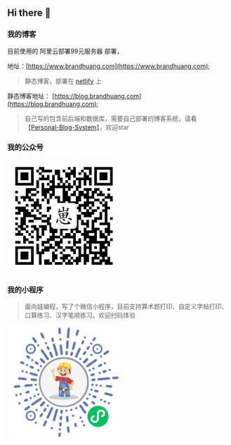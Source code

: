 ## Hi there 👋

### 我的博客
目前使用的 阿里云部署99元服务器 部署， 

地址：[https://www.brandhuang.com](https://www.brandhuang.com);

> 静态博客，部署在 [netlify](https://www.netlify.com/) 上

静态博客地址： [https://blog.brandhuang.com](https://blog.brandhuang.com);

> 自己写的包含前后端和数据库，需要自己部署的博客系统，请看【[Personal-Blog-System](https://github.com/CQBoyBrand/Personal-Blog-System)】，欢迎star



### 我的公众号
![公众号](./brandQRcode.jpg)

### 我的小程序
> 面向娃编程，写了个微信小程序，目前支持算术题打印、自定义字帖打印、口算练习、汉字笔顺练习。欢迎扫码体验

![工具人助手](./qrcode.jpg)


<!--
**CQBoyBrand/CQBoyBrand** is a ✨ _special_ ✨ repository because its `README.md` (this file) appears on your GitHub profile.

Here are some ideas to get you started:

- 🔭 I’m currently working on ...
- 🌱 I’m currently learning ...
- 👯 I’m looking to collaborate on ...
- 🤔 I’m looking for help with ...
- 💬 Ask me about ...
- 📫 How to reach me: ...
- 😄 Pronouns: ...
- ⚡ Fun fact: ...
-->
